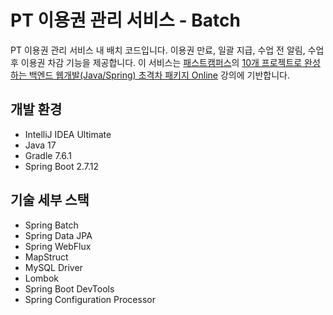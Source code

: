 # PT 이용권 관리 서비스 - Batch

PT 이용권 관리 서비스 내 배치 코드입니다. 이용권 만료, 일괄 지급, 수업 전 알림, 수업 후 이용권 차감 기능을 제공합니다.
이 서비스는 [패스트캠퍼스](https://fastcampus.co.kr/)의 [10개 프로젝트로 완성하는 백엔드 웹개발(Java/Spring) 초격차 패키지 Online](https://fastcampus.co.kr/dev_online_befinal) 강의에 기반합니다.

## 개발 환경

* IntelliJ IDEA Ultimate
* Java 17
* Gradle 7.6.1
* Spring Boot 2.7.12

## 기술 세부 스택

* Spring Batch
* Spring Data JPA
* Spring WebFlux
* MapStruct
* MySQL Driver
* Lombok
* Spring Boot DevTools
* Spring Configuration Processor
